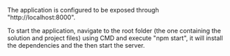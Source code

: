 The application is configured to be exposed through "http://localhost:8000".

To start the application, navigate to the root folder (the one containing the solution and project files) using CMD and execute "npm start", it will install the dependencies and the then start the server.
